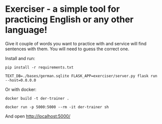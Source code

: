 # Exerciser - a simple tool for practicing English or any other language!

Give it couple of words you want to practice with and service will find sentences with them.
You will need to guess the correct one.


Install and run:
```
pip install -r requirements.txt

TEXT_DB=./bases/german.sqlite FLASK_APP=exerciser/server.py flask run --host=0.0.0.0
```

Or with docker:
```
docker build -t der-trainer .

docker run -p 5000:5000 --rm -it der-trainer sh
```

And open [http://localhost:5000/](http://localhost:5000/)

